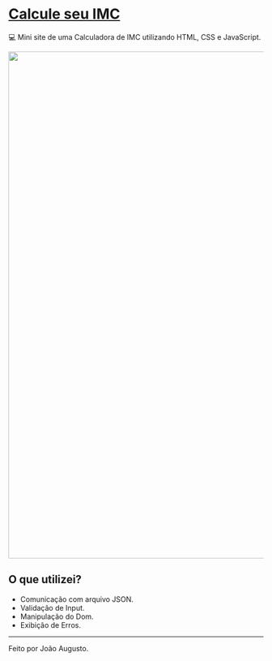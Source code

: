 # [Calcule seu IMC](https://calculadora-imc2021.netlify.app/)
💻 Mini site de uma Calculadora de IMC utilizando HTML, CSS e JavaScript. 

<p align="left"> 
  <img src="/2°foto.png" width="1000px height="500px">
</p>

## O que utilizei?
- Comunicação com arquivo JSON.
- Validação de Input.
- Manipulação do Dom.
- Exibição de Erros.

---
Feito por João Augusto.
